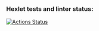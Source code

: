 ### Hexlet tests and linter status:
[![Actions Status](https://github.com/acidmange/layout-designer-project-59/workflows/hexlet-check/badge.svg)](https://github.com/acidmange/layout-designer-project-59/actions)